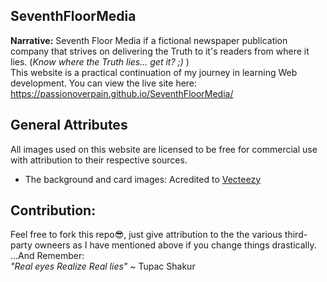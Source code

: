 ## SeventhFloorMedia
**Narrative:**
Seventh Floor Media if a fictional newspaper publication company that strives on delivering the Truth to it's readers from where it lies. 
(_Know where the Truth lies... get it? ;)_ ) <br>
This website is a practical continuation of my journey in learning Web development.
You can view the live site here: https://passionoverpain.github.io/SeventhFloorMedia/
## General Attributes
All images used on this website are licensed to be free for commercial use with attribution to their respective sources. 
<ul>
<li>The background and card images: Acredited to <a href="https://www.vecteezy.com">Vecteezy</a></li>
</ul>

## Contribution:
Feel free to fork this repo😎, just give attribution to the the various third-party owneers as I have mentioned above if you change things drastically.
<br>
...And Remember: <br>
_"Real eyes Realize Real lies"_ ~ Tupac Shakur
